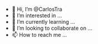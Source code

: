 - 👋 Hi, I’m @CarlosTra
- 👀 I’m interested in ...
- 🌱 I’m currently learning ...
- 💞️ I’m looking to collaborate on ...
- 📫 How to reach me ...

<!---
CarlosTra/CarlosTra is a ✨ special ✨ repository because its `README.md` (this file) appears on your GitHub profile.
You can click the Preview link to take a look at your changes.
--->
